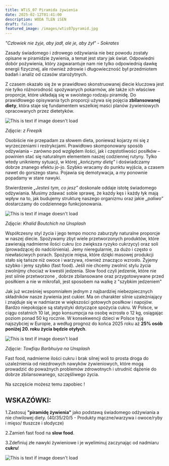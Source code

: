 ```yaml
---
title: WTiS_07 Piramida żywienia
date: 2025-02-12T01:41:00
description: WODA TLEN iSEN
draft: false
featured_image: /images/wtis07pyramid.jpg
---
```

_"Człowiek nie żyje, aby jadł, ale je, aby żył" - Sokrates_

Zasady świadomego i zdrowego odżywiania nie bez powodu zostały opisane w piramidzie żywienia, a temat jest stary jak świat. Odpowiedni dobór pożywienia, który zagwarantuje nam nie tylko odpowiednią dawkę energii fizycznej, ale również zdrowie i długowieczność był przedmiotem badań i analiz od czasów starożytnych.

Z czasem okazało się że w prawidłowo skonstruowanej diecie kluczowa jest nie tylko różnorodność spożywanych pokarmów, ale także ich właściwe proporcje, które układają się w swoistego rodzaju piramidę. Do prawidłowego opisywania tych proporcji używa się pojęcia **zbilansowanej diety**, która staje się fundamentem wszelkiej maści planów żywieniowych opracowanych przez dietetyków.

![This is text if image doesn't load](/images/wtis07foodpyramid.jpg "nazwa")

_Zdjęcie: z Freepik_

Osobiście nie przepadam za słowem dieta, ponieważ kojarzy mi się z wyrzeczeniami i restrykcjami. Prawidłowo skomponowany sposób odżywiania – zarówno pod względem ilości, jak i częstotliwości posiłków – powinien stać się naturalnym elementem naszej codziennej rutyny. Tylko wtedy unikniemy sytuacji, w której _„kończymy dietę”_ i doświadczamy dobrze znanego efektu jo-jo. Szybko wracamy do punktu wyjścia, a czasem nawet do gorszego stanu. Pojawia się demotywacja, a my ponownie popadamy w stare nawyki.

Stwierdzenie _„Jesteś tym, co jesz”_ doskonale oddaje istotę świadomego odżywiania. Musimy zdawać sobie sprawę, że każdy kęs i każdy łyk mają wpływ na to, jak budujemy strukturę naszego organizmu oraz jakie _„paliwo”_ dostarczamy do codziennego funkcjonowania.

![This is text if image doesn't load](/images/wtis07fastfood.jpg "nazwa")

_Zdjęcie: Khalid Boutchich na Unsplash_

Współczesny styl życia i jego tempo mocno zaburzyły naturalne proporcje w naszej diecie. Spożywamy zbyt wiele przetworzonych produktów, które zawierają nadmierne ilości cukru (co zwiększa ryzyko cukrzycy) oraz soli (prowadzącej do nadciśnienia). Jemy nieregularnie, za dużo i często o niewłaściwych porach. Spożycie mięsa, które dzięki masowej produkcji stało się tańsze niż owoce i warzywa, również znacząco wzrosło. Żyjemy szybko i jemy szybko (fast food). Jeśli nie chcemy zwolnić stylu życia zwolnijmy chociaż w kwestii jedzenia. Slow food czyli jedzenie, które nie jest silnie przetworzone , dobrze zbilansowane oraz przygotowywane przed posiłkiem a nie w mikrofali, jest sposobem na walkę z "szybkim jedzeniem"

Jak już wcześniej wspomniałem jednym z najbardziej niebezpiecznych składników nasze żywienia jest cukier. Ma on charakter silnie uzależniający i znajduje się w nadmiarze w większości gotowych posiłkow i napojów. Bardzo niepokojące są statystyki dotyczące spożycia cukru. W Polsce, w ciągu ostatnich 10 lat, jego konsumpcja na osobę wzrosła o 12 kg, osiągając poziom ponad 50 kg rocznie. W konsekwencji dzieci w Polsce tyją najszybciej w Europie, a według prognoz do końca 2025 roku aż **25% osób poniżej 20. roku życia będzie otyłych**.

![This is text if image doesn't load](/images/wtis07fat.jpg "nazwa")

_Zdjęcie: Towfiqu Barbhuiya na Unsplash_

Fast food, nadmierne ilości cukru i brak silnej woli to prosta droga do uzależnienia od niezdrowych nawyków żywieniowych, które mogą prowadzić do poważnych problemów zdrowotnych i utrudnić dążenie do dobrze zbilansowanego, szczęśliwego życia. 

Na szczęście możesz temu zapobiec ! 

## **WSKAZÓWKI:**

1.Zastosuj **"piramidę żywienia"** jako podstawą świadomego odżywiania a nie chwilowej diety. (40/35/20/5 - Produkty mączne/warzywa i owoce/ryby i mięso/ tłuszcze i słodycze)

2.Zamień fast food na **slow food**.

3.Zdefiniuj złe nawyki żywieniowe i je wyeliminuj zaczynając od nadmiaru **cukru**!

![This is text if image doesn't load](/images/WTiS_piktogram.png "nazwa")
